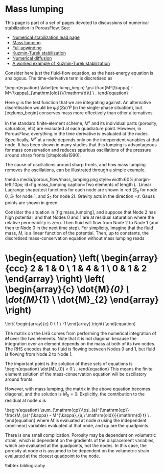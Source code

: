 # Mass lumping

This page is part of a set of pages devoted to discussions of numerical stabilization in PorousFlow.  See:

- [Numerical stabilization lead page](stabilization.md)
- [Mass lumping](mass_lumping.md)
- [Full upwinding](upwinding.md)
- [Kuzmin-Turek stabilization](kt.md)
- [Numerical diffusion](numerical_diffusion.md)
- [A worked example of Kuzmin-Turek stabilization](kt_worked.md)

Consider here just the fluid-flow equation, as the heat-energy equation is analogous.  The
time-derivative term is discretised as

\begin{equation}
\label{eq:lump_begin}
\psi \frac{M^{\kappa} - M^{\kappa}_{\mathrm{old}}}{\mathrm{d}t} \ .
\end{equation}

Here $\psi$ is the test function that we are integrating against.  An alternative discretisation
would be $\psi\phi(S\rho)'\dot{P}$ (in the single-phase situation), but [eq:lump_begin] conserves
mass more effectively than other alternatives.

In the standard finite-element scheme, $M^{\kappa}$ and its individual parts (porosity, saturation,
etc) are evaluated at each quadrature point.  However, in PorousFlow, everything in the time
derivative is evaluated at the nodes.  Specifically, $M^{\kappa}$ at a node depends only on the
independent variables at that node.  It has been shown in many studies that this lumping is
advantageous for mass conservation and reduces spurious oscillations of the pressure around sharp
fronts [citep!celia1990].

The cause of oscillations around sharp fronts, and how mass lumping removes the oscillations, can be
illustrated through a simple example.

!media media/porous_flow/mass_lumping.png
       style=width:60%;margin-left:10px;
       id=fig:mass_lumping
       caption=Two elements of length $L$.  Linear Lagrange shape/test functions for each node are
               shown in red ($S_{0}$ for node 0, $S_{1}$ for node 1, and $S_{2}$ for node 2).
               Gravity acts in the direction $-z$.  Gauss points are shown in green.

Consider the situation in [fig:mass_lumping], and suppose that Node 2 has high potential, and that
Nodes 0 and 1 are at residual saturation where the relative permeability is zero.  Then fluid will
flow from Node 2 to Node 1 (and then to Node 0 in the next time step).  For simplicity, imagine that
the fluid mass, $M$, is a linear function of the potential.  Then, up to constants, the discretised
mass-conservation equation without mass lumping reads

\begin{equation}
\left(
\begin{array}{ccc}
2 & 1 & 0 \\
1 & 4 & 1 \\
0 & 1 & 2
\end{array}
\right)
\left(
\begin{array}{c}
\dot{M}_{0} \\
\dot{M}_{1} \\
\dot{M}_{2}
\end{array}
\right)
=
\left(
\begin{array}{c}
0 \\
1 \\
-1
\end{array}
\right)
\end{equation}

The matrix on the LHS comes from performing the numerical integration of $M$ over the two elements.
Note that it is not diagonal because the integration over an element depends on the mass at both of
its two nodes.  The RHS encodes that no fluid is flowing between Nodes 0 and 1, but fluid is flowing
from Node 2 to Node 1.

The important point is the solution of these sets of equations is
\begin{equation}
\dot{M}_{0} < 0 \ .
\end{equation}
This means the finite element solution of the mass-conservation equation will be oscillatory around
fronts.

However, with mass lumping, the matrix in the above equation becomes diagonal,
and the solution is $\dot{M}_{0} = 0$.  Explicitly, the contribution to the
residual at node $a$ is

\begin{equation}
\sum_{\mathrm{qp}}\psi_{a}^{\mathrm{qp}} \frac{M_{a}^{\kappa} -
  M^{\kappa}_{a,\ \mathrm{old}}}{\mathrm{d} t} \ .
\end{equation}
where $M$ is evaluated at node $a$ using the independent (nonlinear) variables evaluated at that
node, and qp are the quadpoints.

There is one small complication.  Porosity may be dependent on volumetric strain, which is dependent
on the gradients of the displacement variables, which are evaluated at the quadpoints, not the nodes.
In this case, the porosity at node $a$ is assumed to be dependent on the volumetric strain evaluated
at the closest quadpoint to the node.


!bibtex bibliography
